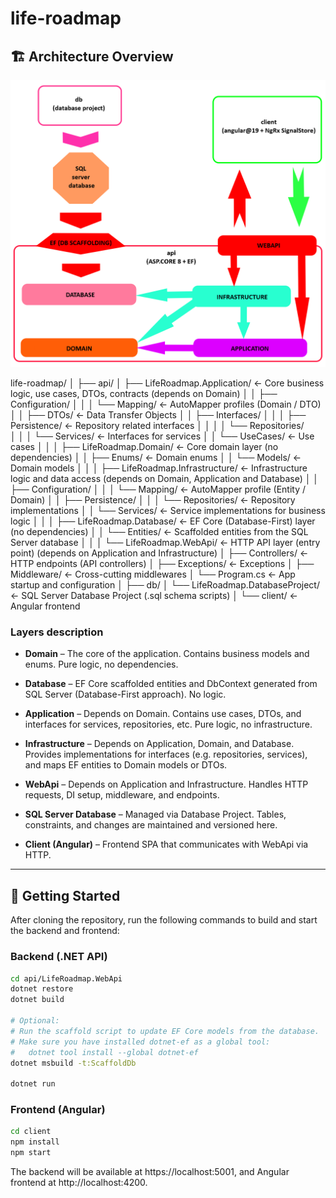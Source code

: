 # life-roadmap
## 🏗️ Architecture Overview

![Architecture Diagram](docs/architecture.png)

life-roadmap/
│
├── api/
│   ├── LifeRoadmap.Application/             ← Core business logic, use cases, DTOs, contracts (depends on Domain)
│   │   ├── Configuration/
│   │   │   └── Mapping/                      ← AutoMapper profiles (Domain / DTO)
│   │   ├── DTOs/                             ← Data Transfer Objects
│   │   ├── Interfaces/
│   │   │   ├── Persistence/                  ← Repository related interfaces
│   │   │   │   └── Repositories/             
│   │   │   └── Services/                     ← Interfaces for services
│   │   └── UseCases/                         ← Use cases
│   │
│   ├── LifeRoadmap.Domain/                  ← Core domain layer (no dependencies)
│   │   ├── Enums/                            ← Domain enums
│   │   └── Models/                           ← Domain models
│   │
│   ├── LifeRoadmap.Infrastructure/          ← Infrastructure logic and data access (depends on Domain, Application and Database)
│   │   ├── Configuration/
│   │   │   └── Mapping/                      ← AutoMapper profile (Entity / Domain)
│   │   ├── Persistence/
│   │   │   └── Repositories/                 ← Repository implementations
│   │   └── Services/                         ← Service implementations for business logic
│   │
│   ├── LifeRoadmap.Database/                ← EF Core (Database-First) layer (no dependencies)
│   │   └── Entities/                         ← Scaffolded entities from the SQL Server database
│   │
│   └── LifeRoadmap.WebApi/                  ← HTTP API layer (entry point) (depends on Application and Infrastructure)
│       ├── Controllers/                      ← HTTP endpoints (API controllers)
│       ├── Exceptions/                       ← Exceptions
│       ├── Middleware/                       ← Cross-cutting middlewares
│       └── Program.cs                        ← App startup and configuration
│
├── db/
│   └── LifeRoadmap.DatabaseProject/         ← SQL Server Database Project (.sql schema scripts)
│
└── client/                                  ← Angular frontend

### Layers description

- **Domain** – The core of the application. Contains business models and enums. Pure logic, no dependencies.

- **Database** – EF Core scaffolded entities and DbContext generated from SQL Server (Database-First approach). No logic.

- **Application** – Depends on Domain. Contains use cases, DTOs, and interfaces for services, repositories, etc. Pure logic, no infrastructure.

- **Infrastructure** – Depends on Application, Domain, and Database. Provides implementations for interfaces (e.g. repositories, services), and maps EF entities to Domain models or DTOs.

- **WebApi** – Depends on Application and Infrastructure. Handles HTTP requests, DI setup, middleware, and endpoints.

- **SQL Server Database** – Managed via Database Project. Tables, constraints, and changes are maintained and versioned here.

- **Client (Angular)** – Frontend SPA that communicates with WebApi via HTTP.

---

## 🚀 Getting Started

After cloning the repository, run the following commands to build and start the backend and frontend:

### Backend (.NET API)

```bash
cd api/LifeRoadmap.WebApi
dotnet restore
dotnet build

# Optional:
# Run the scaffold script to update EF Core models from the database.
# Make sure you have installed dotnet-ef as a global tool:
#   dotnet tool install --global dotnet-ef
dotnet msbuild -t:ScaffoldDb

dotnet run
```

### Frontend (Angular)

```bash
cd client
npm install
npm start
```


The backend will be available at https://localhost:5001,
and Angular frontend at http://localhost:4200.